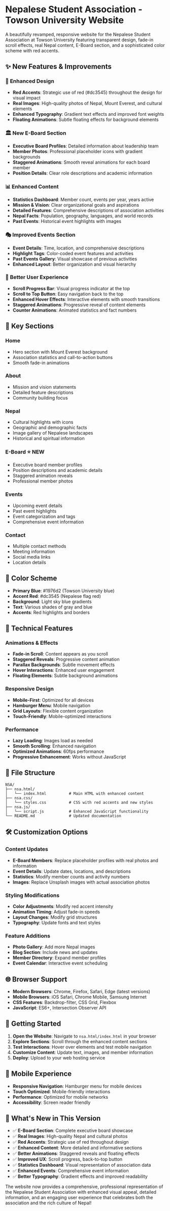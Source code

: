 # Nepalese Student Association - Towson University Website

A beautifully revamped, responsive website for the Nepalese Student Association at Towson University featuring transparent design, fade-in scroll effects, real Nepal content, E-Board section, and a sophisticated color scheme with red accents.

## ✨ **New Features & Improvements**

### 🎨 **Enhanced Design**
- **Red Accents**: Strategic use of red (#dc3545) throughout the design for visual impact
- **Real Images**: High-quality photos of Nepal, Mount Everest, and cultural elements
- **Enhanced Typography**: Gradient text effects and improved font weights
- **Floating Animations**: Subtle floating effects for background elements

### 🏛️ **New E-Board Section**
- **Executive Board Profiles**: Detailed information about leadership team
- **Member Photos**: Professional placeholder icons with gradient backgrounds
- **Staggered Animations**: Smooth reveal animations for each board member
- **Position Details**: Clear role descriptions and academic information

### 📊 **Enhanced Content**
- **Statistics Dashboard**: Member count, events per year, years active
- **Mission & Vision**: Clear organizational goals and aspirations
- **Detailed Features**: Comprehensive descriptions of association activities
- **Nepal Facts**: Population, geography, languages, and world records
- **Past Events**: Historical event highlights with images

### 🎭 **Improved Events Section**
- **Event Details**: Time, location, and comprehensive descriptions
- **Highlight Tags**: Color-coded event features and activities
- **Past Events Gallery**: Visual showcase of previous activities
- **Enhanced Layout**: Better organization and visual hierarchy

### 📱 **Better User Experience**
- **Scroll Progress Bar**: Visual progress indicator at the top
- **Scroll to Top Button**: Easy navigation back to the top
- **Enhanced Hover Effects**: Interactive elements with smooth transitions
- **Staggered Animations**: Progressive reveal of content elements
- **Counter Animations**: Animated statistics and fact numbers

## 🎯 **Key Sections**

### **Home**
- Hero section with Mount Everest background
- Association statistics and call-to-action buttons
- Smooth fade-in animations

### **About**
- Mission and vision statements
- Detailed feature descriptions
- Community building focus

### **Nepal**
- Cultural highlights with icons
- Geographic and demographic facts
- Image gallery of Nepalese landscapes
- Historical and spiritual information

### **E-Board** ⭐ **NEW**
- Executive board member profiles
- Position descriptions and academic details
- Staggered animation reveals
- Professional member photos

### **Events**
- Upcoming event details
- Past event highlights
- Event categorization and tags
- Comprehensive event information

### **Contact**
- Multiple contact methods
- Meeting information
- Social media links
- Location details

## 🎨 **Color Scheme**

- **Primary Blue**: #1976d2 (Towson University blue)
- **Accent Red**: #dc3545 (Nepalese flag red)
- **Background**: Light sky blue gradients
- **Text**: Various shades of gray and blue
- **Accents**: Red highlights and borders

## 🚀 **Technical Features**

### **Animations & Effects**
- **Fade-in Scroll**: Content appears as you scroll
- **Staggered Reveals**: Progressive content animation
- **Parallax Backgrounds**: Subtle movement effects
- **Hover Interactions**: Enhanced user engagement
- **Floating Elements**: Subtle background animations

### **Responsive Design**
- **Mobile-First**: Optimized for all devices
- **Hamburger Menu**: Mobile navigation
- **Grid Layouts**: Flexible content organization
- **Touch-Friendly**: Mobile-optimized interactions

### **Performance**
- **Lazy Loading**: Images load as needed
- **Smooth Scrolling**: Enhanced navigation
- **Optimized Animations**: 60fps performance
- **Progressive Enhancement**: Works without JavaScript

## 📁 **File Structure**

```
NSA/
├── nsa.html/
│   └── index.html          # Main HTML with enhanced content
├── nsa.css/
│   └── styles.css          # CSS with red accents and new styles
├── nsa.js/
│   └── script.js           # Enhanced JavaScript functionality
└── README.md               # Updated documentation
```

## 🛠️ **Customization Options**

### **Content Updates**
- **E-Board Members**: Replace placeholder profiles with real photos and information
- **Event Details**: Update dates, locations, and descriptions
- **Statistics**: Modify member counts and activity numbers
- **Images**: Replace Unsplash images with actual association photos

### **Styling Modifications**
- **Color Adjustments**: Modify red accent intensity
- **Animation Timing**: Adjust fade-in speeds
- **Layout Changes**: Modify grid structures
- **Typography**: Update fonts and text styles

### **Feature Additions**
- **Photo Gallery**: Add more Nepal images
- **Blog Section**: Include news and updates
- **Member Directory**: Expand member profiles
- **Event Calendar**: Interactive event scheduling

## 🌐 **Browser Support**

- **Modern Browsers**: Chrome, Firefox, Safari, Edge (latest versions)
- **Mobile Browsers**: iOS Safari, Chrome Mobile, Samsung Internet
- **CSS Features**: Backdrop-filter, CSS Grid, Flexbox
- **JavaScript**: ES6+, Intersection Observer API

## 🚀 **Getting Started**

1. **Open the Website**: Navigate to `nsa.html/index.html` in your browser
2. **Explore Sections**: Scroll through the enhanced content sections
3. **Test Interactions**: Hover over elements and test mobile navigation
4. **Customize Content**: Update text, images, and member information
5. **Deploy**: Upload to your web hosting service

## 📱 **Mobile Experience**

- **Responsive Navigation**: Hamburger menu for mobile devices
- **Touch Optimized**: Mobile-friendly interactions
- **Performance**: Optimized for mobile networks
- **Accessibility**: Screen reader friendly

## 🎉 **What's New in This Version**

- ✅ **E-Board Section**: Complete executive board showcase
- ✅ **Real Images**: High-quality Nepal and cultural photos
- ✅ **Red Accents**: Strategic use of red throughout design
- ✅ **Enhanced Content**: More detailed and informative sections
- ✅ **Better Animations**: Staggered reveals and floating effects
- ✅ **Improved UX**: Scroll progress, back-to-top button
- ✅ **Statistics Dashboard**: Visual representation of association data
- ✅ **Enhanced Events**: Comprehensive event information
- ✅ **Better Typography**: Gradient effects and improved readability

The website now provides a comprehensive, professional representation of the Nepalese Student Association with enhanced visual appeal, detailed information, and an engaging user experience that celebrates both the association and the rich culture of Nepal! 